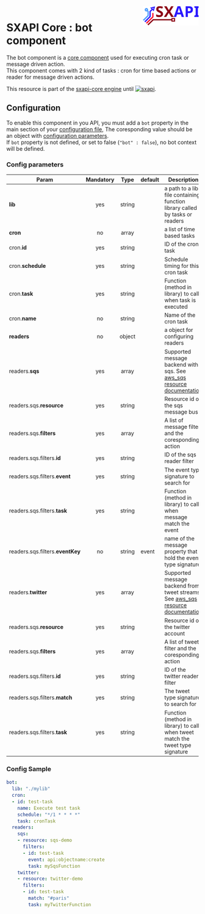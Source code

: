 <img align="right" height="50" src="https://raw.githubusercontent.com/startxfr/sxapi-core/dev/docs/assets/logo.svg?sanitize=true">

# SXAPI Core : bot component

The bot component is a [core component](./README.md) used for executing cron task or message driven action.<br> 
This component comes with 2 kind of tasks : cron for time based actions or reader for message driven actions.

This resource is part of the [sxapi-core engine](https://github.com/startxfr/sxapi-core) 
until [![sxapi](https://img.shields.io/badge/sxapi-v0.2.99-blue.svg)](https://github.com/startxfr/sxapi-core).

## Configuration

To enable this component in you API, you must add a `bot` property
in the main section of your [configuration file](../guides/2.Configure.md), 
The coresponding value should be an object with [configuration parameters](#config-parameters).<br>
If `bot` property is not defined, or set to false (`"bot" : false`), no
bot context will be defined.

### Config parameters

| Param                            | Mandatory | Type   | default | Description
|----------------------------------|:---------:|:------:|---------|---------------
| **lib**                          | yes       | string |         | a path to a lib file containing function library called by tasks or readers
| **cron**                         | no        | array  |         | a list of time based tasks
| cron.**id**                      | yes       | string |         | ID of the cron task
| cron.**schedule**                | yes       | string |         | Schedule timing for this cron task
| cron.**task**                    | yes       | string |         | Function (method in library) to call when task is executed
| cron.**name**                    | no        | string |         | Name of the cron task
| **readers**                      | no        | object |         | a object for configuring readers
| readers.**sqs**                  | yes       | array  |         | Supported message backend with sqs. See [aws_sqs resource documentation](../resources/aws_sqs.md)
| readers.sqs.**resource**         | yes       | string |         | Resource id of the sqs message bus
| readers.sqs.**filters**          | yes       | array  |         | A list of message filter and the coresponding action
| readers.sqs.filters.**id**       | yes       | string |         | ID of the sqs reader filter
| readers.sqs.filters.**event**    | yes       | string |         | The event type signature to search for
| readers.sqs.filters.**task**     | yes       | string |         | Function (method in library) to call when message match the event
| readers.sqs.filters.**eventKey** | no        | string | event   | name of the message property that hold the event type signature
| readers.**twitter**              | yes       | array  |         | Supported message backend from tweet streams. See [aws_sqs resource documentation](../resources/aws_sqs.md)
| readers.sqs.**resource**         | yes       | string |         | Resource id of the twitter account
| readers.sqs.**filters**          | yes       | array  |         | A list of tweet filter and the coresponding action
| readers.sqs.filters.**id**       | yes       | string |         | ID of the twitter reader filter
| readers.sqs.filters.**match**    | yes       | string |         | The tweet type signature to search for
| readers.sqs.filters.**task**     | yes       | string |         | Function (method in library) to call when tweet match the tweet type signature


### Config Sample

```yaml
bot:
  lib: "./mylib"
  cron:
  - id: test-task
    name: Execute test task
    schedule: "*/1 * * * *"
    task: cronTask
  readers:
    sqs:
    - resource: sqs-demo
      filters:
      - id: test-task
        event: api:objectname:create
        task: mySqsFunction
    twitter:
    - resource: twitter-demo
      filters:
      - id: test-task
        match: "#paris"
        task: myTwitterFunction
```
